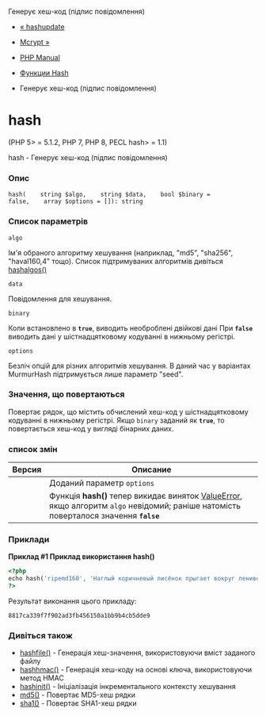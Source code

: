Генерує хеш-код (підпис повідомлення)

-   [« hashupdate](function.hash-update.html)
    
-   [Mcrypt »](book.mcrypt.html)
    
-   [PHP Manual](index.html)
    
-   [Функции Hash](ref.hash.html)
    
-   Генерує хеш-код (підпис повідомлення)
    

# hash

(PHP 5> = 5.1.2, PHP 7, PHP 8, PECL hash> = 1.1)

hash - Генерує хеш-код (підпис повідомлення)

### Опис

```methodsynopsis
hash(    string $algo,    string $data,    bool $binary = false,    array $options = []): string
```

### Список параметрів

`algo`

Ім'я обраного алгоритму хешування (наприклад, "md5", "sha256", "haval160,4" тощо). Список підтримуваних алгоритмів дивіться [hashalgos()](function.hash-algos.html)

`data`

Повідомлення для хешування.

`binary`

Коли встановлено в **`true`**, виводить необроблені двійкові дані При **`false`** виводить дані у шістнадцятковому кодуванні в нижньому регістрі.

`options`

Безліч опцій для різних алгоритмів хешування. В даний час у варіантах MurmurHash підтримується лише параметр "seed".

### Значення, що повертаються

Повертає рядок, що містить обчислений хеш-код у шістнадцятковому кодуванні в нижньому регістрі. Якщо `binary` заданий як **`true`**, то повертається хеш-код у вигляді бінарних даних.

### список змін

| Версия | Описание                                                                                                                                                        |
|--------|-----------------------------------------------------------------------------------------------------------------------------------------------------------------|
|        | Доданий параметр `options`                                                                                                                                      |
|        | Функція **hash()** тепер викидає виняток [ValueError](class.valueerror.html), якщо алгоритм `algo` невідомий; раніше натомість поверталося значення **`false`** |

### Приклади

**Приклад #1 Приклад використання **hash()****

```php
<?php
echo hash('ripemd160', 'Наглый коричневый лисёнок прыгает вокруг ленивой собаки.');
?>
```

Результат виконання цього прикладу:

```
8817ca339f7f902ad3fb456150a1bb9b4cb5dde9
```

### Дивіться також

-   [hashfile()](function.hash-file.html) - Генерація хеш-значення, використовуючи вміст заданого файлу
-   [hashhmac()](function.hash-hmac.html) - Генерація хеш-коду на основі ключа, використовуючи метод HMAC
-   [hashinit()](function.hash-init.html) - Ініціалізація інкрементального контексту хешування
-   [md5()](function.md5.html) - Повертає MD5-хеш рядки
-   [sha1()](function.sha1.html) - Повертає SHA1-хеш рядки